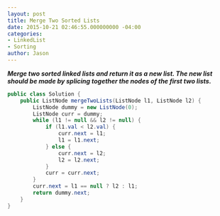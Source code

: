 ```yaml
---
layout: post
title: Merge Two Sorted Lists
date: 2015-10-21 02:46:55.000000000 -04:00
categories:
- LinkedList
- Sorting
author: Jason
---
```

<p><strong><em>Merge two sorted linked lists and return it as a new list. The new list should be made by splicing together the nodes of the first two lists.</em></strong><br />


``` java
public class Solution {
    public ListNode mergeTwoLists(ListNode l1, ListNode l2) {
        ListNode dummy = new ListNode(0);
        ListNode curr = dummy;
        while (l1 != null && l2 != null) {
            if (l1.val < l2.val) {
                curr.next = l1;
                l1 = l1.next;
            } else {
                curr.next = l2;
                l2 = l2.next;
            }
            curr = curr.next;
        }
        curr.next = l1 == null ? l2 : l1;
        return dummy.next;
    }
}
```
